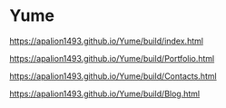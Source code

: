 # Yume
https://apalion1493.github.io/Yume/build/index.html

https://apalion1493.github.io/Yume/build/Portfolio.html

https://apalion1493.github.io/Yume/build/Contacts.html

https://apalion1493.github.io/Yume/build/Blog.html
